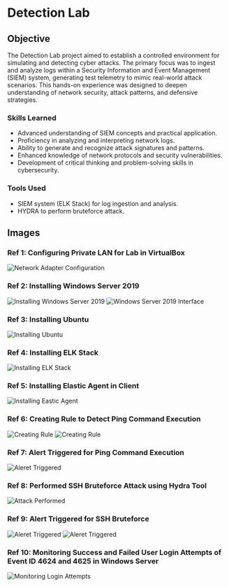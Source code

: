 # Detection Lab

## Objective

The Detection Lab project aimed to establish a controlled environment for simulating and detecting cyber attacks. The primary focus was to ingest and analyze logs within a Security Information and Event Management (SIEM) system, generating test telemetry to mimic real-world attack scenarios. This hands-on experience was designed to deepen understanding of network security, attack patterns, and defensive strategies.

### Skills Learned

- Advanced understanding of SIEM concepts and practical application.
- Proficiency in analyzing and interpreting network logs.
- Ability to generate and recognize attack signatures and patterns.
- Enhanced knowledge of network protocols and security vulnerabilities.
- Development of critical thinking and problem-solving skills in cybersecurity.

### Tools Used

- SIEM system (ELK Stack) for log ingestion and analysis.
- HYDRA to perform bruteforce attack.

## Images

### Ref 1: Configuring Private LAN for Lab in VirtualBox
![Network Adapter Configuration](https://github.com/prabhu-c1/Detection-Lab-Project/blob/main/images/Screenshot%202024-10-03%20104252.png)

### Ref 2: Installing Windows Server 2019
![Installing Windows Server 2019](https://github.com/prabhu-c1/Detection-Lab-Project/blob/main/images/Screenshot%202024-10-03%20101213.png)
![Windows Server 2019 Interface](https://github.com/prabhu-c1/Detection-Lab-Project/blob/main/images/Screenshot%202024-10-03%20104933.png)

### Ref 3: Installing Ubuntu 
![Installing Ubuntu](https://github.com/prabhu-c1/Detection-Lab-Project/blob/main/images/Screenshot%202024-10-03%20110056.png)

### Ref 4: Installing ELK Stack
![Installing ELK Stack](https://github.com/prabhu-c1/Detection-Lab-Project/blob/main/images/Screenshot%202024-10-03%20101276.png)

### Ref 5: Installing Elastic Agent in Client
![Installing Eastic Agent](https://github.com/prabhu-c1/Detection-Lab-Project/blob/main/images/Screenshot%202024-10-10%20102247.png)

### Ref 6: Creating Rule to Detect Ping Command Execution
![Creating Rule](https://github.com/prabhu-c1/Detection-Lab-Project/blob/main/images/Screenshot%202024-10-17%20102517.png)
![Creating Rule](https://github.com/prabhu-c1/Detection-Lab-Project/blob/main/images/Screenshot%202024-10-17%20102802.png)

### Ref 7: Alert Triggered for Ping Command Execution
![Aleret Triggered](https://github.com/prabhu-c1/Detection-Lab-Project/blob/main/images/Screenshot%202024-10-17%20104023.png)

### Ref 8: Performed SSH Bruteforce Attack using Hydra Tool
![Attack Performed](https://github.com/prabhu-c1/Detection-Lab-Project/blob/main/images/Screenshot%202024-10-17%20102823.png)

### Ref 9: Alert Triggered for SSH Bruteforce
![Aleret Triggered](https://github.com/prabhu-c1/Detection-Lab-Project/blob/main/images/Screenshot%202024-10-10%20154955.png)
![Aleret Triggered](https://github.com/prabhu-c1/Detection-Lab-Project/blob/main/images/Screenshot%202024-10-10%20155122.png)

### Ref 10: Monitoring Success and Failed User Login Attempts of Event ID 4624 and 4625 in Windows Server 
![Monitoring Login Attempts](https://github.com/prabhu-c1/Detection-Lab-Project/blob/main/images/Screenshot%202024-10-16%20200359.png)

